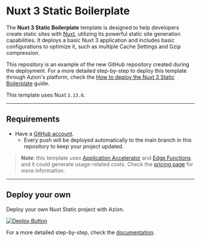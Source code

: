 # Nuxt 3 Static Boilerplate

The **Nuxt 3 Static Boilerplate** template is designed to help developers create static sites with [Nuxt](https://nuxt.com/docs/getting-started/introduction), utilizing its powerful static site generation capabilities. It deploys a basic Nuxt 3 application and includes basic configurations to optimize it, such as multiple Cache Settings and Gzip compression.

This repository is an example of the new GitHub repository created during the deployment. For a more detailed step-by-step to deploy this template through Azion's platform, check the [How to deploy the Nuxt 3 Static Boilerplate](https://www.azion.com/en/documentation/products/guides/nuxt-static-boilerplate/) guide.

This template uses Nuxt `3.13.0`.

---

## Requirements

- Have a [GitHub account](https://github.com/signup).
  - Every push will be deployed automatically to the main branch in this repository to keep your project updated.

> **Note**: this template uses [Application Accelerator](https://www.azion.com/en/documentation/products/build/edge-application/application-accelerator/) and [Edge Functions](https://www.azion.com/en/documentation/products/build/edge-application/edge-functions/) and it could generate usage-related costs. Check the [pricing page](https://www.azion.com/en/pricing/) for more information.

---

## Deploy your own

Deploy your own Nuxt Static project with Azion.

[![Deploy Button](/static/button.png)](https://console.azion.com/create/nuxt-static-boilerplate/ "Deploy with Azion")

For a more detailed step-by-step, check the [documentation](https://www.azion.com/en/documentation/products/guides/nuxt-static-boilerplate/).
